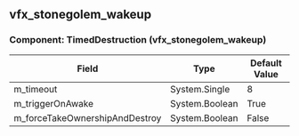 ## vfx_stonegolem_wakeup

### Component: TimedDestruction (vfx_stonegolem_wakeup)

|Field|Type|Default Value|
|-----|----|-------------|
|m_timeout|System.Single|8|
|m_triggerOnAwake|System.Boolean|True|
|m_forceTakeOwnershipAndDestroy|System.Boolean|False|

